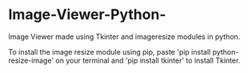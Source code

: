# Image-Viewer-Python-
Image Viewer made using Tkinter and imageresize modules in python.

To install the image resize module using pip, paste 'pip install python-resize-image' on your terminal 
and 'pip install tkinter' to install Tkinter.

